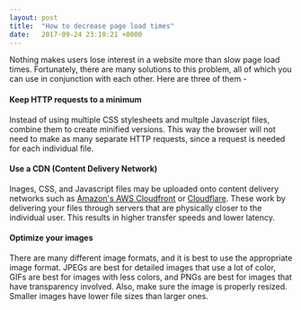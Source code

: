 ```yaml
---
layout: post
title:  "How to decrease page load times"
date:   2017-09-24 23:10:21 +0000
---
```



Nothing makes users lose interest in a website more than slow page load times. Fortunately, there are many solutions to this problem, all of which you can use in conjunction with each other. Here are three of them -


#### Keep HTTP requests to a minimum

Instead of using multiple CSS stylesheets and multple Javascript files, combine them to create minified versions. This way the browser will not need to make as many separate HTTP requests, since a request is needed for each individual file.


#### Use a CDN (Content Delivery Network)

Inages, CSS, and Javascript files may be uploaded onto content delivery networks such as [Amazon's AWS Cloudfront](https://aws.amazon.com/cloudfront/) or [Cloudflare](https://www.cloudflare.com/). These work by delivering your files through servers that are physically closer to the individual user. This results in higher transfer speeds and lower latency.


#### Optimize your images
There are many different image formats, and it is best to use the appropriate image format. JPEGs are best for detailed images that use a lot of color, GIFs are best for images with less colors, and PNGs are best for images that have transparency involved. Also, make sure the image is properly resized. Smaller images have lower file sizes than larger ones.
